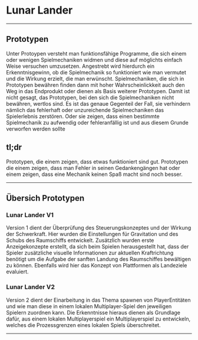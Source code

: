 # Lunar Lander
---
## Prototypen
Unter Protoypen versteht man funktionsfähige Programme, die sich einem oder wenigen Spielmechaniken widmen und diese auf möglichts einfach Weise versuchen umzusetzen. Angestrebt wird hierdurch ein Erkenntnisgewinn, ob die Spielmechanik so funktioniert wie man vermutet und die Wirkung erzielt, die man erwünscht.
Spielmechaniken, die sich in Prototypen bewähren finden dann mit hoher Wahrscheinlickkeit auch den Weg in das Endprodukt oder dienen als Basis weiterer Prototypen.
Damit ist nicht gesagt, das Prototypen, bei den sich die Spielmechaniken nicht bewähren, wertlos sind. Es ist das genaue Gegenteil der Fall, sie verhindern nämlich das fehlerhaft oder unzureichende Spielmechaniken das Spielerlebnis zerstören. Oder sie zeigen, dass einen bestimmte Spielmechanik zu aufwendig oder fehleranfällig ist und aus diesem Grunde verworfen werden sollte

## tl;dr
Prototypen, die einem zeigen, dass etwas funktioniert sind gut. Prototypen die einem zeigen, dass man Fehler in seinen Gedankengängen hat oder einem zeigen, dass eine Mechanik keinen Spaß macht sind noch besser.

---
## Übersich Prototypen

### Lunar Lander V1
Version 1 dient der Überprüfung des Steuerungskonzeptes und der Wirkung der Schwerkraft. Hier wurden die Einstellungen für Gravitation und des Schubs des Raumschiffs entwickelt. Zusätzlich wurden erste Anzeigekonzepte erstellt, da sich beim Spielen herausgestellt hat, dass der Spieler zusätzliche visuelle Informationen zur aktuellen Kraftrichtung benötigt um die Aufgabe der sanften Landung des Raumschiffes bewältigen zu können.
Ebenfalls wird hier das Konzept von Plattformen als Landeziele evaluiert.

### Lunar Lander V2
Version 2 dient der Einarbeitung in das Thema spawnen von PlayerEntitäten und wie man diese in einem lokalen Multiplayer-Spiel den jeweiligen Spielern zuordnen kann. Die Erkenntnisse hieraus dienen als Grundlage dafür, aus einem lokalen Multiplayerspiel ein Multiplayerspiel zu entwickeln, welches die Prozessgrenzen eines lokalen Spiels überschreitet.

---

